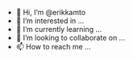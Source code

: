 - 👋 Hi, I’m @erikkamto
- 👀 I’m interested in ...
- 🌱 I’m currently learning ...
- 💞️ I’m looking to collaborate on ...
- 📫 How to reach me ...

<!---
erikkamto/erikkamto is a ✨ special ✨ repository because its `README.md` (this file) appears on your GitHub profile.
You can click the Preview link to take a look at your changes.
--->

